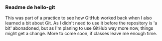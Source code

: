 ### Readme de hello-git

This was part of a practice to see how GitHub worked back when I also learned a bit about Git. As I didn't need to use it before the repository is 'a bit' abonadoned, but as I'm planing to use GitHub way more now, things might get a change.
More to come soon, if classes leave me enough time.
